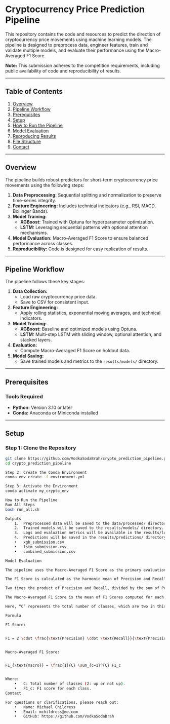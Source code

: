# Cryptocurrency Price Prediction Pipeline

This repository contains the code and resources to predict the direction of cryptocurrency price movements using machine learning models. The pipeline is designed to preprocess data, engineer features, train and validate multiple models, and evaluate their performance using the Macro-Averaged F1 Score.

**Note:** This submission adheres to the competition requirements, including public availability of code and reproducibility of results.

---

## Table of Contents
1. [Overview](#overview)
2. [Pipeline Workflow](#pipeline-workflow)
3. [Prerequisites](#prerequisites)
4. [Setup](#setup)
5. [How to Run the Pipeline](#how-to-run-the-pipeline)
6. [Model Evaluation](#model-evaluation)
7. [Reproducing Results](#reproducing-results)
8. [File Structure](#file-structure)
9. [Contact](#contact)

---

## Overview

The pipeline builds robust predictors for short-term cryptocurrency price movements using the following steps:
1. **Data Preprocessing:** Sequential splitting and normalization to preserve time-series integrity.
2. **Feature Engineering:** Includes technical indicators (e.g., RSI, MACD, Bollinger Bands).
3. **Model Training:**
   - **XGBoost:** Trained with Optuna for hyperparameter optimization.
   - **LSTM:** Leveraging sequential patterns with optional attention mechanisms.
4. **Model Evaluation:** Macro-Averaged F1 Score to ensure balanced performance across classes.
5. **Reproducibility:** Code is designed for easy replication of results.

---

## Pipeline Workflow

The pipeline follows these key stages:
1. **Data Collection:**
   - Load raw cryptocurrency price data.
   - Save to CSV for consistent input.
2. **Feature Engineering:**
   - Apply rolling statistics, exponential moving averages, and technical indicators.
3. **Model Training:**
   - **XGBoost:** Baseline and optimized models using Optuna.
   - **LSTM:** Multi-step LSTM with sliding window, optional attention, and stacked layers.
4. **Evaluation:**
   - Compute Macro-Averaged F1 Score on holdout data.
5. **Model Saving:**
   - Save trained models and metrics to the `results/models/` directory.

---

## Prerequisites

### Tools Required
- **Python:** Version 3.10 or later
- **Conda:** Anaconda or Miniconda installed

---

## Setup

### Step 1: Clone the Repository
```bash
git clone https://github.com/VodkaSodaBrah/crypto_prediction_pipeline.git
cd crypto_prediction_pipeline

Step 2: Create the Conda Environment
conda env create -f environment.yml

Step 3: Activate the Environment
conda activate my_crypto_env

How to Run the Pipeline
Run All Steps
bash run_all.sh

Outputs
	1.	Preprocessed data will be saved to the data/processed/ directory.
	2.	Trained models will be saved to the results/models/ directory.
	3.	Logs and evaluation metrics will be available in the results/logs/ directory.
	4.	Predictions will be saved in the results/predictions/ directory:
	•	xgb_submission.csv
	•	lstm_submission.csv
	•	combined_submission.csv

Model Evaluation

The pipeline uses the Macro-Averaged F1 Score as the primary evaluation metric to ensure balanced performance across classes.

The F1 Score is calculated as the harmonic mean of Precision and Recall, which balances the trade-off between false positives and false negatives. The formula for F1 Score is:

Two times the product of Precision and Recall, divided by the sum of Precision and Recall.

The Macro-Averaged F1 Score is the mean of F1 Scores computed for each class. It is calculated by summing up the F1 Scores for all classes and dividing by the total number of classes.

Here, “C” represents the total number of classes, which are two in this case (up or not up). “F1_c” refers to the F1 Score for a specific class. This evaluation metric ensures that the model performs well across all classes, maintaining a balance between precision and recall.

Formula

F1 Score:


F1 = 2 \cdot \frac{\text{Precision} \cdot \text{Recall}}{\text{Precision} + \text{Recall}}


Macro-Averaged F1 Score:


F1_{\text{macro}} = \frac{1}{C} \sum_{c=1}^{C} F1_c


Where:
	•	C: Total number of classes (2: up or not up).
	•	F1_c: F1 score for each class.
Contact

For questions or clarifications, please reach out:
	•	Name: Michael Childress
	•	Email: mchildress@me.com
	•	GitHub: https://github.com/VodkaSodaBrah

	